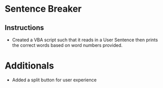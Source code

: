 # Sentence Breaker

## Instructions

* Created a VBA script such that it reads in a User Sentence then prints the correct words based on word numbers provided.

# Additionals
* Added a split button for user experience
